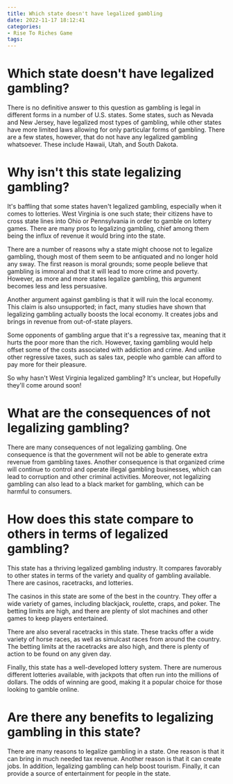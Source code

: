 ```yaml
---
title: Which state doesn't have legalized gambling
date: 2022-11-17 18:12:41
categories:
- Rise To Riches Game
tags:
---
```



#  Which state doesn't have legalized gambling?

There is no definitive answer to this question as gambling is legal in different forms in a number of U.S. states. Some states, such as Nevada and New Jersey, have legalized most types of gambling, while other states have more limited laws allowing for only particular forms of gambling. There are a few states, however, that do not have any legalized gambling whatsoever. These include Hawaii, Utah, and South Dakota.

#  Why isn't this state legalizing gambling?

It's baffling that some states haven't legalized gambling, especially when it comes to lotteries. West Virginia is one such state; their citizens have to cross state lines into Ohio or Pennsylvania in order to gamble on lottery games. There are many pros to legalizing gambling, chief among them being the influx of revenue it would bring into the state.

There are a number of reasons why a state might choose not to legalize gambling, though most of them seem to be antiquated and no longer hold any sway. The first reason is moral grounds; some people believe that gambling is immoral and that it will lead to more crime and poverty. However, as more and more states legalize gambling, this argument becomes less and less persuasive.

Another argument against gambling is that it will ruin the local economy. This claim is also unsupported; in fact, many studies have shown that legalizing gambling actually boosts the local economy. It creates jobs and brings in revenue from out-of-state players.

Some opponents of gambling argue that it's a regressive tax, meaning that it hurts the poor more than the rich. However, taxing gambling would help offset some of the costs associated with addiction and crime. And unlike other regressive taxes, such as sales tax, people who gamble can afford to pay more for their pleasure.

So why hasn't West Virginia legalized gambling? It's unclear, but Hopefully they'll come around soon!

#  What are the consequences of not legalizing gambling?

There are many consequences of not legalizing gambling. One consequence is that the government will not be able to generate extra revenue from gambling taxes. Another consequence is that organized crime will continue to control and operate illegal gambling businesses, which can lead to corruption and other criminal activities. Moreover, not legalizing gambling can also lead to a black market for gambling, which can be harmful to consumers.

#  How does this state compare to others in terms of legalized gambling?

This state has a thriving legalized gambling industry. It compares favorably to other states in terms of the variety and quality of gambling available. There are casinos, racetracks, and lotteries.

The casinos in this state are some of the best in the country. They offer a wide variety of games, including blackjack, roulette, craps, and poker. The betting limits are high, and there are plenty of slot machines and other games to keep players entertained.

There are also several racetracks in this state. These tracks offer a wide variety of horse races, as well as simulcast races from around the country. The betting limits at the racetracks are also high, and there is plenty of action to be found on any given day.

Finally, this state has a well-developed lottery system. There are numerous different lotteries available, with jackpots that often run into the millions of dollars. The odds of winning are good, making it a popular choice for those looking to gamble online.

#  Are there any benefits to legalizing gambling in this state?

There are many reasons to legalize gambling in a state. One reason is that it can bring in much needed tax revenue. Another reason is that it can create jobs. In addition, legalizing gambling can help boost tourism. Finally, it can provide a source of entertainment for people in the state.